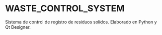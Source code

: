# WASTE_CONTROL_SYSTEM
Sistema de control de registro de residuos solidos. Elaborado en Python y Qt Designer. 
